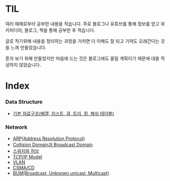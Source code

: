 # TIL

여러 매체로부터 공부한 내용을 적습니다. 주로 블로그나 유튜브를 통해 정보를 얻고 위키피디아, 블로그, 책을 통해 공부한 후 적습니다. 

글로 적기위해 내용을 정리하는 과정을 거치면 더 이해도 잘 되고 기억도 오래간다는 것을 느껴 만들었습니다.

혼자 보기 위해 만들었지만 마음에 드는 것은 블로그에도 올릴 계획이기 때문에 대충 작성하지 않았습니다.

# Index

### Data Structure
  - [기본 자료구조(배열, 리스트, 큐, 트리, 힙, 해쉬 테이블)](data_structure/기본_자료구조.md)
### Network
  - [ARP(Address Resolution Protocol)](network/ARP(Address_Resolution_Protocol).md)
  - [Collision Domain과 Broadcast Domain](network/Collision_Domain_&_Broadcast_Domain.md)
  - [스위치와 허브](network/Switch&Hub.md)
  - [TCP/IP Model](network/TCP_IP_Model.md)
  - [VLAN](network/VLAN.md)
  - [CSMA/CD](network/CSMA_CD.md)
  - [BUM(Broadcast, Unknown unicast, Multicast)](network/BUM.md)

